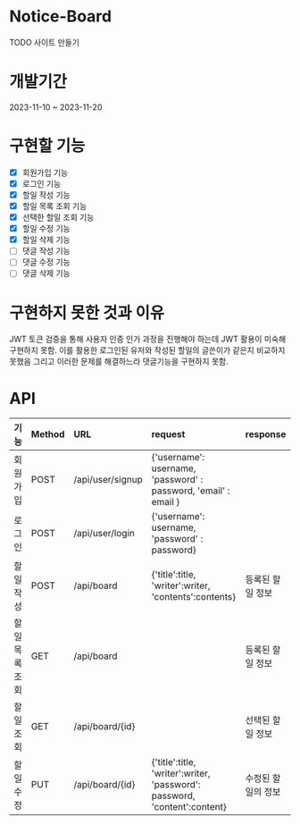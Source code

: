 # Notice-Board 
TODO 사이트 만들기
# 개발기간
2023-11-10 ~ 2023-11-20 
# 구현할 기능
- [x] 회원가입 기능
- [x] 로그인 기능
- [x] 할일 작성 기능
- [x] 할일 목록 조회 기능
- [x] 선택한 할일 조회 기능
- [x] 할일 수정 기능
- [x] 할일 삭제 기능
- [ ] 댓글 작성 기능
- [ ] 댓글 수정 기능
- [ ] 댓글 삭제 기능

# 구현하지 못한 것과 이유
JWT 토큰 검증을 통해 사용자 인증 인가 과정을 진행해야 하는데 JWT 활용이 미숙해 구현하지 못함.
이를 활용한 로그인된 유저와 작성된 할일의 글쓴이가 같은지 비교하지 못했음
그리고 이러한 문제를 해결하느라 댓글기능을 구현하지 못함.


# API
| 기능       | Method | URL              | request                                                                   | response   |
|:---------|:-------|:-----------------|:--------------------------------------------------------------------------|:-----------|
| 회원가입     | POST   | /api/user/signup | {'username': username, 'password' : password, 'email' : email }           |            |
| 로그인      | POST   | /api/user/login  | {'username': username, 'password' : password}                             |            |
| 할일 작성    | POST   | /api/board       | {'title':title, 'writer':writer, 'contents':contents}                     | 등록된 할일 정보  |
| 할일 목록 조회 | GET    | /api/board       |                                                                           | 등록된 할일 정보  |
| 할일 조회    | GET    | /api/board/{id}  |                                                                           | 선택된 할일 정보  |
| 할일 수정    | PUT    | /api/board/{id}  | {'title':title, 'writer':writer, 'password': password, 'content':content} | 수정된 할일의 정보 |

